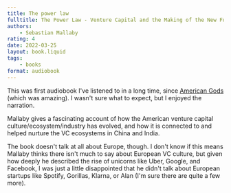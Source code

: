 ```yaml
---
title: The power law
fulltitle: The Power Law - Venture Capital and the Making of the New Future
authors:
    - Sebastian Mallaby
rating: 4
date: 2022-03-25
layout: book.liquid
tags: 
    - books
format: audiobook
---
```


This was first audiobook I've listened to in a long time, since [American Gods](https://www.amazon.com/American-Gods-Tenth-Anniversary-Production/dp/B005745I4C) (which was amazing).  I wasn't sure what to expect, but I enjoyed the narration. 

Mallaby gives a fascinating account of how the American venture capital culture/ecosystem/industry has evolved, and how it is connected to and helped nurture the VC ecosystems in China and India. 

The book doesn't talk at all about Europe, though. I don't know if this means Mallaby thinks there isn't much to say about European VC culture, but given how deeply he described the rise of unicorns like Uber, Google, and Facebook, I was just a little disappointed that he didn't talk about European startups like Spotify, Gorillas, Klarna, or Alan (I'm sure there are quite a few more).